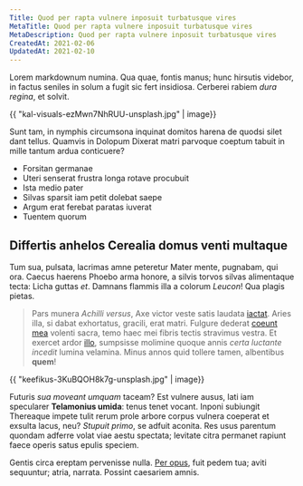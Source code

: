 ```yaml
---
Title: Quod per rapta vulnere inposuit turbatusque vires
MetaTitle: Quod per rapta vulnere inposuit turbatusque vires
MetaDescription: Quod per rapta vulnere inposuit turbatusque vires
CreatedAt: 2021-02-06
UpdatedAt: 2021-02-10
---
```

Lorem markdownum numina. Qua quae, fontis manus; hunc hirsutis videbor, in
factus seniles in solum a fugit sic fert insidiosa. Cerberei rabiem *dura
regina*, et solvit.

{{ "kal-visuals-ezMwn7NhRUU-unsplash.jpg" | image}}

Sunt tam, in nymphis circumsona inquinat domitos harena de quodsi silet dant
tellus. Quamvis in Dolopum Dixerat matri parvoque coeptum tabuit in mille tantum
ardua conticuere?

- Forsitan germanae
- Uteri senserat frustra longa rotave procubuit
- Ista medio pater
- Silvas sparsit iam petit dolebat saepe
- Argum erat ferebat paratas iuverat
- Tuentem quorum

## Differtis anhelos Cerealia domus venti multaque

Tum sua, pulsata, lacrimas amne peteretur Mater mente, pugnabam, qui ora. Caecus
haerens Phoebo arma honore, a silvis torvos silvas alimentaque tecta: Licha
guttas *et*. Damnans flammis illa a colorum *Leucon*! Qua plagis pietas.

> Pars munera *Achilli versus*, Axe victor veste satis laudata
> [iactat](http://www.harundo.io/esttenet). Aries illa, si dabat exhortatus,
> gracili, erat matri. Fulgure dederat [coeunt mea](http://www.ut.com/) volenti
> sacra, temo haec mei fibris tectis stravimus vestra. Et exercet ardor
> [illo](http://www.carebunt.org/), sumpsisse molimine quoque annis *certa
> luctante incedit* lumina velamina. Minus annos quid tollere tamen, albentibus
> **quem**!

{{ "keefikus-3KuBQOH8k7g-unsplash.jpg" | image}}

Futuris *sua moveant umquam* taceam? Est vulnere ausus, lati iam specularer
**Telamonius umida**: tenus tenet vocant. Inponi subiungit Thereaque impete
tulit rerum prole arbore corpus vulnera coeperat et exsulta lacus, neu? *Stupuit
primo*, se adfuit aconita. Res usus parentum quondam adferre volat viae aestu
spectata; levitate citra permanet rapiunt faece operis satus epulis speciem.

Gentis circa ereptam pervenisse nulla. [Per
opus](http://iason.org/fluctusprece), fuit pedem tua; aviti sequuntur; atria,
narrata. Possint caesariem amnis.
